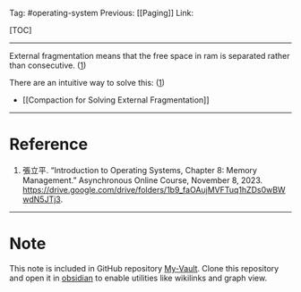 Tag: #operating-system 
Previous: [[Paging]]
Link: 

[TOC]

---

External fragmentation means that the free space in ram is separated rather than consecutive. (<u>1</u>)

There are an intuitive way to solve this: (<u>1</u>)

- [[Compaction for Solving External Fragmentation]]

---

# Reference

1. 張立平. “Introduction to Operating Systems, Chapter 8: Memory Management.” Asynchronous Online Course, November 8, 2023. https://drive.google.com/drive/folders/1b9_faOAujMVFTuq1hZDs0wBWwdN5JTj3.

---

# Note

This note is included in GitHub repository [My-Vault](https://github.com/LittleD3092/My-Vault.git). Clone this repository and open it in [obsidian](https://obsidian.md/) to enable utilities like wikilinks and graph view.